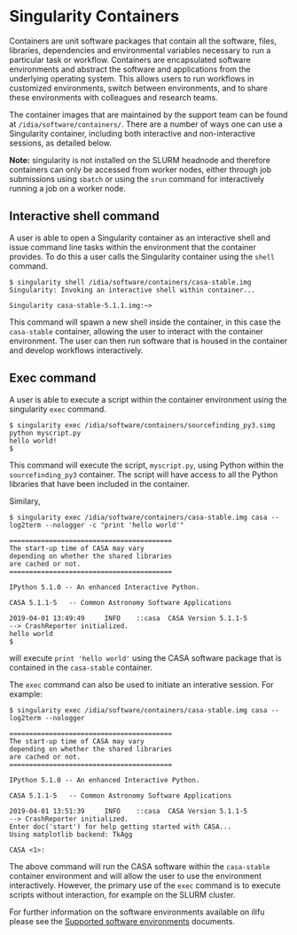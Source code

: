 # Singularity Containers

Containers are unit software packages that contain all the software, files, libraries, dependencies and environmental variables necessary to run a particular task or workflow. Containers are encapsulated software environments and abstract the software and applications from the underlying operating system. This allows users to run workflows in customized environments, switch between environments, and to share these environments with colleagues and research teams.

The container images that are maintained by the support team can be found at `/idia/software/containers/`. There are a number of ways one can use a Singularity container, including both interactive and non-interactive sessions, as detailed below.

**Note:** singularity is not installed on the SLURM headnode and therefore containers can only be accessed from worker nodes, either through job submissions using `sbatch` or using the `srun` command for interactively running a job on a worker node.

## Interactive shell command

A user is able to open a Singularity container as an interactive shell and issue command line tasks within the environment that the container provides. To do this a user calls the Singularity container using the `shell` command.

```shell
$ singularity shell /idia/software/containers/casa-stable.img
Singularity: Invoking an interactive shell within container...

Singularity casa-stable-5.1.1.img:~>
```

This command will spawn a new shell inside the container, in this case the `casa-stable` container, allowing the user to interact with the container environment. The user can then run software that is housed in the container and develop workflows interactively.

## Exec command

A user is able to execute a script within the container environment using the singularity `exec` command.

```shell
$ singularity exec /idia/software/containers/sourcefinding_py3.simg python myscript.py
hello world!
$
```

This command will execute the script, `myscript.py`, using Python within the `sourcefinding_py3` container. The script will have access to all the Python libraries that have been included in the container.

Similary,

```shell
$ singularity exec /idia/software/containers/casa-stable.img casa --log2term --nologger -c "print 'hello world'"

=========================================
The start-up time of CASA may vary
depending on whether the shared libraries
are cached or not.
=========================================

IPython 5.1.0 -- An enhanced Interactive Python.

CASA 5.1.1-5   -- Common Astronomy Software Applications

2019-04-01 13:49:49     INFO    ::casa  CASA Version 5.1.1-5
--> CrashReporter initialized.
hello world
$
```

will execute `print 'hello world'` using the CASA software package that is contained in the `casa-stable` container.

The `exec` command can also be used to initiate an interative session. For example:

```shell
$ singularity exec /idia/software/containers/casa-stable.img casa --log2term --nologger

=========================================
The start-up time of CASA may vary
depending on whether the shared libraries
are cached or not.
=========================================

IPython 5.1.0 -- An enhanced Interactive Python.

CASA 5.1.1-5   -- Common Astronomy Software Applications

2019-04-01 13:51:39     INFO    ::casa  CASA Version 5.1.1-5
--> CrashReporter initialized.
Enter doc('start') for help getting started with CASA...
Using matplotlib backend: TkAgg

CASA <1>:

```

The above command will run the CASA software within the `casa-stable` container environment and will allow the user to use the environment interactively. However, the primary use of the `exec` command is to execute scripts without interaction, for example on the SLURM cluster.

For further information on the software environments available on ilifu please see the [Supported software environments](tech_docs/software_environments.md) documents.